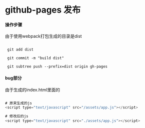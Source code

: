 # github-pages 发布

#### 操作步骤

由于使用webpack打包生成的目录是dist

```shell

 git add dist
 
 git commit -m "build dist"
 
 git subtree push --prefix=dist origin gh-pages

```

#### bug部分

由于生成的index.html里面的
```javascript

# 原来生成的js
<script type="text/javascript" src="/assets/app.js"></script>

# 修改后的js
<script type="text/javascript" src="./assets/app.js"></script>
```



